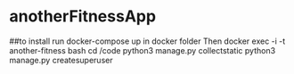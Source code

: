 # anotherFitnessApp
##to install
run docker-compose up in docker folder
Then docker exec -i -t another-fitness bash
cd /code
python3 manage.py collectstatic
python3 manage.py createsuperuser
